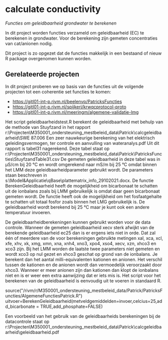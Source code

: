 # calculate conductivity

*Functies om geleidbaarheid grondwater te berekenen*

In dit project worden functies verzameld om geleidbaarheid (EC) te
berekenen in grondwater. Voor de berekening zijn gemeten concentraties
van cat/anionen nodig.

Dit project is zo opgezet dat de functies makkelijk in een bestaand of
nieuw R package overgenomen kunnen worden.

## Gerelateerde projecten

In dit project proberen we op basis van de functies uit de volgende
projecten tot een coherentie set functies te komen:

 * https://gitl01-int-p.rivm.nl/beelenvp/PatricksFuncties
 * https://gitl01-int-p.rivm.nl/spijkerj/krwqcprotocol-proto
 * https://gitl01-int-p.rivm.nl/meeringm/algemene-validatie-lmg

Het script geleidbaarheidstest.R berekent de geleidbaarheid met behulp van de methode van Stuyfzand in het rapport r:\Projecten\M350001_ondersteuning_mestbeleid_data\Patrick\calcgeleidbaarheid\SWE 87.006 Een zeer nauwkeurige berekening van het elektrisch geleidingsvermogen, ter controle en aanvulling van wateranalys.pdf
Uit dit rapport is tabel31 nagerekend. Deze tabel staat op r:\Projecten\M350001_ondersteuning_mestbeleid_data\Patrick\PatricksFuncties\StuyfzandTable31.csv
De gemeten geleidbaarheid in deze tabel was in µS/cm bij 20 °C en wordt omgerekend naar mS/m bij 25 °C omdat binnen het LMM deze geleidbaarheidparameter gebruikt wordt. De parameters staan beschreven in s:\Model&Applicatie\qBase\plattematrix_info_29102021.docx.
De functie BerekenGeleidbaarheid heeft de mogelijkheid om bicarbonaat te schatten uit de ionbalans zoals bij LMM gebruikelijk is omdat daar geen bicarbonaat gemeten wordt. De functie heeft ook de mogelijkheid om het fosfaatgehalte te schatten uit totaal fosfor zoals binnen het LMG gebruikelijk is. De geleidbaarheid wordt berekend bij 25 °C maar je kunt ook een andere temperatuur invoeren.

De geleidbaarheidberekeningen kunnen gebruikt worden voor de data controle. Wanneer de gemeten geleidbaarheid xecv sterk afwijkt van de berekende geleidbaarheid ec25 dan is er ergens iets niet in orde. Dat zal één of meerdere van de voor berekeningen gebruikte metingen xal, xca, xcl, xfe, xhv, xk, xmg, xmn, xna, xnh4, xno3, xpo4, xso4, xecv, xzn, xhco3 en xco3 zijn. Bij het LMM worden de laatste twee parameters niet gemeten en wordt xco3 op nul gezet en xhco3 geschat op grond van de ionbalans. Je berekent dan het aantal milli-equivalenten kationen en anionen. Het verschil tussen de kationen en de anionen wordt dan vermoedelijk veroorzaakt door xhco3. Wanneer er meer anionen zijn dan kationen dan klopt de ionbalans niet en is er weer een extra aanwijzing dat er iets mis is. Het script voor het berekenen van de geleidbaarheid is eenvoudig uit te voeren in standaard R.

source("/rivm/r/M350001_ondersteuning_mestbeleid_data/Patrick/PatricksFuncties/AlgemeneFunctiesPatrick.R")
uitvoer=BerekenGeleidbaarheid(metveldgemiddelden=invoer,celcius=25,add_bicarbonate = TRUE,add_phosphate=FALSE)

Een voorbeeld van het gebruik van de geleidbaarheids berekeningen bij de datacontrole staat op 
r:\Projecten\M350001_ondersteuning_mestbeleid_data\Patrick\calcgeleidbaarheid\geleidbaarheid.pdf
